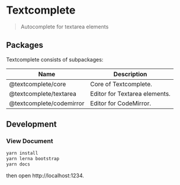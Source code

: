 # Textcomplete

> Autocomplete for textarea elements

## Packages

Textcomplete consists of subpackages:

Name                     | Description
-------------------------|------------------------------
@textcomplete/core       | Core of Textcomplete.
@textcomplete/textarea   | Editor for Textarea elements.
@textcomplete/codemirror | Editor for CodeMirror.

## Development

### View Document

```bash
yarn install
yarn lerna bootstrap
yarn docs
```

then open http://localhost:1234.
